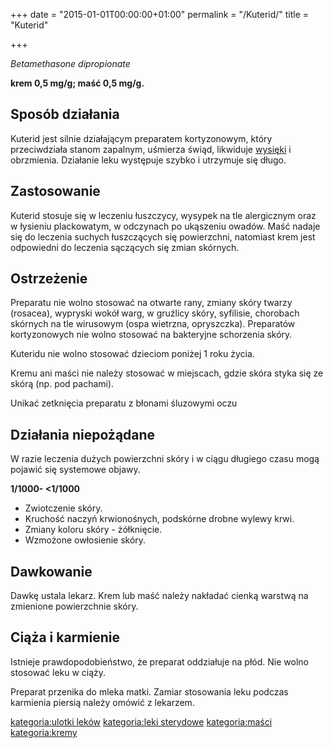 +++
date = "2015-01-01T00:00:00+01:00"
permalink = "/Kuterid/"
title = "Kuterid"

+++

*Betamethasone dipropionate*

**krem 0,5 mg/g; maść 0,5 mg/g.**

Sposób działania
----------------

Kuterid jest silnie działającym preparatem kortyzonowym, który przeciwdziała stanom zapalnym, uśmierza świąd, likwiduje [wysięki](/atopedia/wysięk "wikilink") i obrzmienia. Działanie leku występuje szybko i utrzymuje się długo.

Zastosowanie
------------

Kuterid stosuje się w leczeniu łuszczycy, wysypek na tle alergicznym oraz w łysieniu plackowatym, w odczynach po ukąszeniu owadów. Maść nadaje się do leczenia suchych łuszczących się powierzchni, natomiast krem jest odpowiedni do leczenia sączących się zmian skórnych.

Ostrzeżenie
-----------

Preparatu nie wolno stosować na otwarte rany, zmiany skóry twarzy (rosacea), wypryski wokół warg, w gruźlicy skóry, syfilisie, chorobach skórnych na tle wirusowym (ospa wietrzna, opryszczka). Preparatów kortyzonowych nie wolno stosować na bakteryjne schorzenia skóry.

Kuteridu nie wolno stosować dzieciom poniżej 1 roku życia.

Kremu ani maści nie należy stosować w miejscach, gdzie skóra styka się ze skórą (np. pod pachami).

Unikać zetknięcia preparatu z błonami śluzowymi oczu

Działania niepożądane
---------------------

W razie leczenia dużych powierzchni skóry i w ciągu długiego czasu mogą pojawić się systemowe objawy.

**1/1000- \<1/1000**

-   Zwiotczenie skóry.
-   Kruchość naczyń krwionośnych, podskórne drobne wylewy krwi.
-   Zmiany koloru skóry - żółknięcie.
-   Wzmożone owłosienie skóry.

Dawkowanie
----------

Dawkę ustala lekarz. Krem lub maść należy nakładać cienką warstwą na zmienione powierzchnie skóry.

Ciąża i karmienie
-----------------

Istnieje prawdopodobieństwo, że preparat oddziałuje na płód. Nie wolno stosować leku w ciąży.

Preparat przenika do mleka matki. Zamiar stosowania leku podczas karmienia piersią należy omówić z lekarzem.

[kategoria:ulotki leków](/atopedia/kategoria:ulotki_leków "wikilink") [kategoria:leki sterydowe](/atopedia/kategoria:leki_sterydowe "wikilink") [kategoria:maści](/atopedia/kategoria:maści "wikilink") [kategoria:kremy](/atopedia/kategoria:kremy "wikilink")